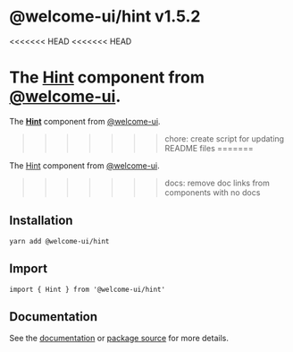 # @welcome-ui/hint v1.5.2
<<<<<<< HEAD
<<<<<<< HEAD

The [Hint](http://welcome-ui.com/components/hint) component from [@welcome-ui](http://welcome-ui.com).
=======
  
The **[Hint](http://welcome-ui.com/components/hint)** component from [@welcome-ui](http://welcome-ui.com).
>>>>>>> chore: create script for updating README files
=======

The [Hint](http://welcome-ui.com/components/hint) component from [@welcome-ui](http://welcome-ui.com).
>>>>>>> docs: remove doc links from components with no docs

## Installation

    yarn add @welcome-ui/hint

## Import

    import { Hint } from '@welcome-ui/hint'

## Documentation

See the [documentation](http://welcome-ui.com/components/hint) or [package source](https://github.com/WTTJ/welcome-ui/tree/v1.5.2/packages/Hint) for more details.
